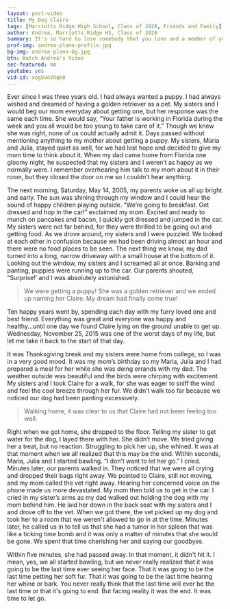 ```yaml
---
layout: post-video
title: My Dog Claire
tags: [Marriotts Ridge High School, Class of 2020, Friends and Family]  
author: Andrea, Marriotts Ridge HS, Class of 2020
summary: It's so hard to lose somebody that you love and a member of your family. Even when that somebody is a four-legged furry friend.
prof-img: andrea-plano-profile.jpg
bg-img: andrea-plano-bg.jpg
btn: Watch Andrea's Video
sec-featured: no
youtube: yes
vid-id: xog5VoVOqk8
---
```


Ever since I was three years old. I had always wanted a puppy. I had always wished and dreamed of having a golden retriever as a pet. My sisters and I would beg our mom everyday about getting one, but her response was the same each time. She would say, “Your father is working in Florida during the week and you all would be too young to take care of it.” Though we knew she was right, none of us could actually admit it. Days passed without mentioning anything to my mother about getting a puppy. My sisters, Maria and Julia, stayed quiet as well, for we had lost hope and decided to give my mom time to think about it. When my dad came home from Florida one gloomy night, he suspected that my sisters and I weren’t as happy as we normally were. I remember overhearing him talk to my mom about it in their room, but they closed the door on me so I couldn’t hear anything.

The next morning, Saturday, May 14, 2005, my parents woke us all up bright and early. The sun was shining through my window and I could hear the sound of happy children playing outside. “We’re going to breakfast. Get dressed and hop in the car!” exclaimed my mom. Excited and ready to munch on pancakes and bacon, I quickly got dressed and jumped in the car. My sisters were not far behind, for they were thrilled to be going out and getting food. As we drove around, my sisters and I were puzzled. We looked at each other in confusion because we had been driving almost an hour and there were no food places to be seen. The next thing we know, my dad turned into a long, narrow driveway with a small house at the bottom of it. Looking out the window, my sisters and I screamed all at once. Barking and panting, puppies were running up to the car. Our parents shouted, “Surprise!’ and I was absolutely astonished. 

>We were getting a puppy! She was a golden retriever and we ended up naming her Claire. My dream had finally come true!

Ten happy years went by, spending each day with my furry loved one and best friend. Everything was great and everyone was happy and healthy...until one day we found Claire lying on the ground unable to get up. Wednesday, November 25, 2015 was one of the worst days of my life, but let me take it back to the start of that day. 

It was Thanksgiving break and my sisters were home from college, so I was in a very good mood. It was my mom’s birthday so my Maria, Julia and I had prepared a meal for her while she was doing errands with my dad. The weather outside was beautiful and the birds were chirping with excitement. My sisters and I took Claire for a walk, for she was eager to sniff the wind and feel the cool breeze through her fur. We didn’t walk too far because we noticed our dog had been panting excessively. 

>Walking home, it was clear to us that Claire had not been feeling too well. 

Right when we got home, she dropped to the floor. Telling my sister to get water for the dog, I layed there with her. She didn’t move. We tried giving her a treat, but no reaction. Struggling to pick her up, she whined. It was at that moment when we all realized that this may be the end. Within seconds, Maria, Julia and I started bawling. “I don’t want to let her go.” I cried. Minutes later, our parents walked in. They noticed that we were all crying and dropped their bags right away. We pointed to Claire, still not moving, and my mom called the vet right away. Hearing her concerned voice on the phone made us more devastated. My mom then told us to get in the car. I cried in my sister’s arms as my dad walked out holding the dog with my mom behind him. He laid her down in the back seat with my sisters and I and drove off to the vet. When we got there, the vet picked up my dog and took her to a room that we weren't allowed to go in at the time. Minutes later, he called us in to tell us that she had a tumor in her spleen that was like a ticking time bomb and it was only a matter of minutes that she would be gone. We spent that time cherishing her and saying our goodbyes. 

Within five minutes, she had passed away. In that moment, it didn't hit it. I mean, yes, we all started bawling, but we never really realized that it was going to be the last time ever seeing her face. That it was going to be the last time petting her soft fur. That it was going to be the last time hearing her whine or bark. You never really think that the last time will ever be the last time or that it's going to end. But facing reality it was the end. It was time to let go. 